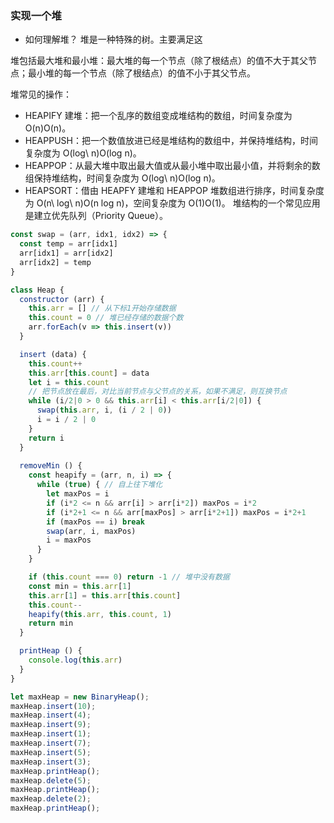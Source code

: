 ### 实现一个堆
- 如何理解堆？
堆是一种特殊的树。主要满足这

堆包括最大堆和最小堆：最大堆的每一个节点（除了根结点）的值不大于其父节点；最小堆的每一个节点（除了根结点）的值不小于其父节点。

堆常见的操作：
- HEAPIFY 建堆：把一个乱序的数组变成堆结构的数组，时间复杂度为 O(n)O(n)。
- HEAPPUSH：把一个数值放进已经是堆结构的数组中，并保持堆结构，时间复杂度为 O(log\ n)O(log n)。
- HEAPPOP：从最大堆中取出最大值或从最小堆中取出最小值，并将剩余的数组保持堆结构，时间复杂度为 O(log\ n)O(log n)。
- HEAPSORT：借由 HEAPFY 建堆和 HEAPPOP 堆数组进行排序，时间复杂度为 O(n\ log\ n)O(n log n)，空间复杂度为 O(1)O(1)。
堆结构的一个常见应用是建立优先队列（Priority Queue）。

```js
const swap = (arr, idx1, idx2) => {
  const temp = arr[idx1]
  arr[idx1] = arr[idx2]
  arr[idx2] = temp
}

class Heap {
  constructor (arr) {
    this.arr = [] // 从下标1开始存储数据
    this.count = 0 // 堆已经存储的数据个数
    arr.forEach(v => this.insert(v))
  }

  insert (data) {
    this.count++
    this.arr[this.count] = data
    let i = this.count
    // 把节点放在最后，对比当前节点与父节点的关系，如果不满足，则互换节点
    while (i/2|0 > 0 && this.arr[i] < this.arr[i/2|0]) {
      swap(this.arr, i, (i / 2 | 0))
      i = i / 2 | 0
    }
    return i
  }
  
  removeMin () {
    const heapify = (arr, n, i) => {
      while (true) { // 自上往下堆化
        let maxPos = i
        if (i*2 <= n && arr[i] > arr[i*2]) maxPos = i*2
        if (i*2+1 <= n && arr[maxPos] > arr[i*2+1]) maxPos = i*2+1
        if (maxPos == i) break
        swap(arr, i, maxPos)
        i = maxPos
      }
    }

    if (this.count === 0) return -1 // 堆中没有数据
    const min = this.arr[1]
    this.arr[1] = this.arr[this.count]
    this.count--
    heapify(this.arr, this.count, 1)
    return min
  }

  printHeap () {
    console.log(this.arr)
  }
}

let maxHeap = new BinaryHeap();
maxHeap.insert(10);
maxHeap.insert(4);
maxHeap.insert(9);
maxHeap.insert(1);
maxHeap.insert(7);
maxHeap.insert(5);
maxHeap.insert(3);
maxHeap.printHeap();
maxHeap.delete(5);
maxHeap.printHeap();
maxHeap.delete(2);
maxHeap.printHeap();
```